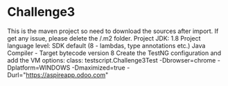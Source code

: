 # Challenge3
This is the maven project so need to download the sources after import. If get any issue, please delete the /.m2 folder.
Project JDK: 1.8
Project language level: SDK default (8 - lambdas, type annotations etc.)
Java Compiler - Target bytecode version 8
Create the TestNG configuration and add the VM options:
class: testscript.Challenge3Test
  -Dbrowser=chrome
  -Dplatform=WINDOWS
  -Dmaximized=true
  -Durl="https://aspireapp.odoo.com"


